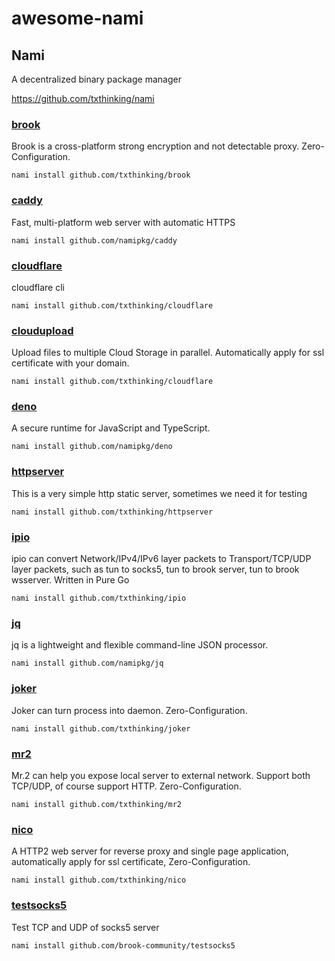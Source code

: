 # awesome-nami

## Nami

A decentralized binary package manager

https://github.com/txthinking/nami

### [brook](https://github.com/txthinking/brook)

Brook is a cross-platform strong encryption and not detectable proxy. Zero-Configuration.

```
nami install github.com/txthinking/brook
```

### [caddy](https://github.com/namipkg/caddy)

Fast, multi-platform web server with automatic HTTPS

```
nami install github.com/namipkg/caddy
```

### [cloudflare](https://github.com/txthinking/cloudflare)

cloudflare cli

```
nami install github.com/txthinking/cloudflare
```

### [cloudupload](https://github.com/txthinking/cloudupload)

Upload files to multiple Cloud Storage in parallel. Automatically apply for ssl certificate with your domain.

```
nami install github.com/txthinking/cloudflare
```

### [deno](https://github.com/namipkg/deno)

A secure runtime for JavaScript and TypeScript.

```
nami install github.com/namipkg/deno
```

### [httpserver](https://github.com/txthinking/httpserver)

This is a very simple http static server, sometimes we need it for testing

```
nami install github.com/txthinking/httpserver
```

### [ipio](https://github.com/txthinking/ipio)

ipio can convert Network/IPv4/IPv6 layer packets to Transport/TCP/UDP layer packets, such as tun to socks5, tun to brook server, tun to brook wsserver. Written in Pure Go

```
nami install github.com/txthinking/ipio
```

### [jq](https://github.com/namipkg/jq)

jq is a lightweight and flexible command-line JSON processor.

```
nami install github.com/namipkg/jq
```

### [joker](https://github.com/txthinking/joker)

Joker can turn process into daemon. Zero-Configuration.

```
nami install github.com/txthinking/joker
```

### [mr2](https://github.com/txthinking/mr2)

Mr.2 can help you expose local server to external network. Support both TCP/UDP, of course support HTTP. Zero-Configuration.

```
nami install github.com/txthinking/mr2
```

### [nico](https://github.com/txthinking/nico)

A HTTP2 web server for reverse proxy and single page application, automatically apply for ssl certificate, Zero-Configuration.

```
nami install github.com/txthinking/nico
```

### [testsocks5](https://github.com/brook-community/testsocks5)

Test TCP and UDP of socks5 server

```
nami install github.com/brook-community/testsocks5
```





